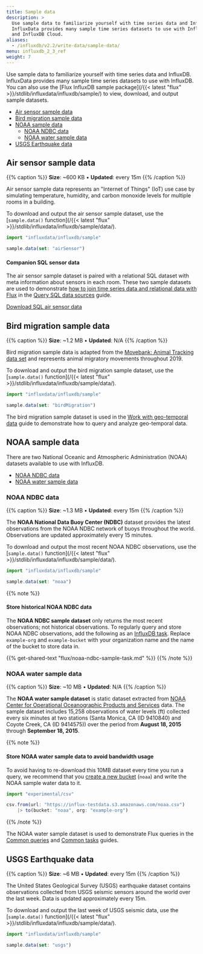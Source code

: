 ```yaml
---
title: Sample data
description: >
  Use sample data to familiarize yourself with time series data and InfluxDB.
  InfluxData provides many sample time series datasets to use with InfluxDB
  and InfluxDB Cloud.
aliases:
  - /influxdb/v2.2/write-data/sample-data/
menu: influxdb_2_3_ref
weight: 7
---
```


Use sample data to familiarize yourself with time series data and InfluxDB.
InfluxData provides many sample time series datasets to use with InfluxDB.
You can also use the [Flux InfluxDB sample package](/{{< latest "flux" >}}/stdlib/influxdata/influxdb/sample/)
to view, download, and output sample datasets.

- [Air sensor sample data](#air-sensor-sample-data)
- [Bird migration sample data](#bird-migration-sample-data)
- [NOAA sample data](#noaa-sample-data)
  - [NOAA NDBC data](#noaa-ndbc-data)
  - [NOAA water sample data](#noaa-water-sample-data)
- [USGS Earthquake data](#usgs-earthquake-data)

## Air sensor sample data

{{% caption %}}
**Size**: ~600 KB • **Updated**: every 15m
{{% /caption %}}

Air sensor sample data represents an "Internet of Things" (IoT) use case by simulating
temperature, humidity, and carbon monoxide levels for multiple rooms in a building.

To download and output the air sensor sample dataset, use the
[`sample.data()` function](/{{< latest "flux" >}}/stdlib/influxdata/influxdb/sample/data/).

```js
import "influxdata/influxdb/sample"

sample.data(set: "airSensor")
```

#### Companion SQL sensor data
The air sensor sample dataset is paired with a relational SQL dataset with meta
information about sensors in each room.
These two sample datasets are used to demonstrate
[how to join time series data and relational data with Flux](/influxdb/v2.2/query-data/flux/sql/#join-sql-data-with-data-in-influxdb)
in the [Query SQL data sources](/influxdb/v2.2/query-data/flux/sql/) guide.

<a class="btn download" href="https://influx-testdata.s3.amazonaws.com/sample-sensor-info.csv" download>Download SQL air sensor data</a>

## Bird migration sample data

{{% caption %}}
**Size**: ~1.2 MB • **Updated**: N/A
{{% /caption %}}

Bird migration sample data is adapted from the
[Movebank: Animal Tracking data set](https://www.kaggle.com/pulkit8595/movebank-animal-tracking)
and represents animal migratory movements throughout 2019.

To download and output the bird migration sample dataset, use the
[`sample.data()` function](/{{< latest "flux" >}}/stdlib/influxdata/influxdb/sample/data/).

```js
import "influxdata/influxdb/sample"

sample.data(set: "birdMigration")
```

The bird migration sample dataset is used in the [Work with geo-temporal data](/influxdb/v2.2/query-data/flux/geo/)
guide to demonstrate how to query and analyze geo-temporal data.

## NOAA sample data

There are two National Oceanic and Atmospheric Administration (NOAA) datasets 
available to use with InfluxDB.

- [NOAA NDBC data](#noaa-ndbc-data)
- [NOAA water sample data](#noaa-water-sample-data)

### NOAA NDBC data

{{% caption %}}
**Size**: ~1.3 MB • **Updated**: every 15m
{{% /caption %}}

The **NOAA National Data Buoy Center (NDBC)** dataset provides the latest
observations from the NOAA NDBC network of buoys throughout the world.
Observations are updated approximately every 15 minutes.

To download and output the most recent NOAA NDBC observations, use the
[`sample.data()` function](/{{< latest "flux" >}}/stdlib/influxdata/influxdb/sample/data/).

```js
import "influxdata/influxdb/sample"

sample.data(set: "noaa")
```

{{% note %}}
#### Store historical NOAA NDBC data

The **NOAA NDBC sample dataset** only returns the most recent observations;
not historical observations.
To regularly query and store NOAA NDBC observations, add the following as an
[InfluxDB task](/influxdb/v2.2/process-data/manage-tasks/).
Replace `example-org` and `example-bucket` with your organization name and the
name of the bucket to store data in.

{{% get-shared-text "flux/noaa-ndbc-sample-task.md" %}}
{{% /note %}}

### NOAA water sample data

{{% caption %}}
**Size**: ~10 MB • **Updated**: N/A
{{% /caption %}}

The **NOAA water sample dataset** is static dataset extracted from
[NOAA Center for Operational Oceanographic Products and Services](http://tidesandcurrents.noaa.gov/stations.html) data.
The sample dataset includes 15,258 observations of water levels (ft) collected every six minutes at two stations
(Santa Monica, CA (ID 9410840) and Coyote Creek, CA (ID 9414575)) over the period
from **August 18, 2015** through **September 18, 2015**.

{{% note %}}
#### Store NOAA water sample data to avoid bandwidth usage
To avoid having to re-download this 10MB dataset every time you run a query,
we recommend that you [create a new bucket](/influxdb/v2.2/organizations/buckets/create-bucket/)
(`noaa`) and write the NOAA sample water data to it.

```js
import "experimental/csv"

csv.from(url: "https://influx-testdata.s3.amazonaws.com/noaa.csv")
    |> to(bucket: "noaa", org: "example-org")
```
{{% /note %}}

The NOAA water sample dataset is used to demonstrate Flux queries in the
[Common queries](/influxdb/v2.2/query-data/common-queries/) and
[Common tasks](/influxdb/v2.2/process-data/common-tasks/) guides.

## USGS Earthquake data

{{% caption %}}
**Size**: ~6 MB • **Updated**: every 15m
{{% /caption %}}

The United States Geological Survey (USGS) earthquake dataset contains observations
collected from USGS seismic sensors around the world over the last week.
Data is updated approximately every 15m.

To download and output the last week of USGS seismic data, use the
[`sample.data()` function](/{{< latest "flux" >}}/stdlib/influxdata/influxdb/sample/data/).

```js
import "influxdata/influxdb/sample"

sample.data(set: "usgs")
```
